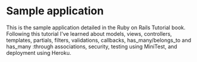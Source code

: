 # Sample application

This is the sample application detailed in the Ruby on Rails Tutorial book. Following this tutorial I've learned about models, views, controllers, templates, partials, filters, validations, callbacks, has_many/belongs_to and has_many :through associations, security, testing using MiniTest, and deployment using Heroku.

